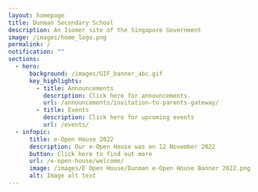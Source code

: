 ```yaml
---
layout: homepage
title: Dunman Secondary School
description: An Isomer site of the Singapore Government
image: /images/home_logo.png
permalink: /
notification: ""
sections:
  - hero:
      background: /images/GIF_banner_abc.gif
      key_highlights:
        - title: Announcements
          description: Click here for announcements.
          url: /announcements/invitation-to-parents-gateway/
        - title: Events
          description: Click here for upcoming events
          url: /events/
  - infopic:
      title: e-Open House 2022
      description: Our e-Open House was on 12 November 2022
      button: Click here to find out more
      url: /e-open-house/welcome/
      image: /images/E Open House/Dunman e-Open House Banner 2022.png
      alt: Image alt text
---
```

